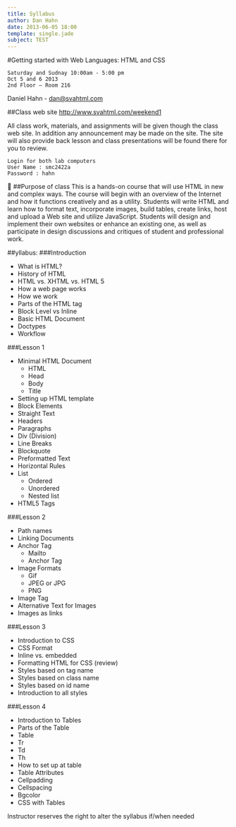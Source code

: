 ```yaml
---
title: Syllabus
author: Dan Hahn
date: 2013-06-05 18:00
template: single.jade
subject: TEST
---
```


#Getting started with Web Languages: HTML and CSS

	Saturday and Sudnay 10:00am - 5:00 pm
	Oct 5 and 6 2013
	2nd Floor – Room 216

Daniel Hahn - dan@svahtml.com

##Class web site
http://www.svahtml.com/weekend1

All class work, materials, and assignments will be given though the class web site.  In addition any announcement may be made on the site. The site will also provide back lesson and class presentations will be found there for you to review.

	Login for both lab computers
	User Name : smc2422a
	Password : hahn

##Purpose of class
This is a hands-on course that will use HTML in new and complex ways. The course will begin with an overview of the Internet and how it functions creatively and as a utility. Students will write HTML and learn how to format text, incorporate images, build tables, create links, host and upload a Web site and utilize JavaScript. Students will design and implement their own websites or enhance an existing one, as well as participate in design discussions and critiques of student and professional work.

##yllabus:
###Introduction

* What is HTML?
* History of HTML
* HTML vs. XHTML vs. HTML 5
* How a web page works
* How we work
* Parts of the HTML tag
* Block Level vs Inline
* Basic HTML Document
* Doctypes
* Workflow

###Lesson 1

* Minimal HTML Document
	* HTML
	* Head
	* Body
	* Title
* Setting up HTML template
* Block Elements
* Straight Text
* Headers
* Paragraphs
* Div (Division)
* Line Breaks
* Blockquote
* Preformatted Text
* Horizontal Rules
* List
	* Ordered
	* Unordered
	* Nested list
* HTML5 Tags

###Lesson 2

* Path names
* Linking Documents
* Anchor Tag
	* Mailto
	* Anchor Tag
* Image Formats
	* Gif
	* JPEG or JPG
	* PNG
* Image Tag
* Alternative Text for Images
* Images as links

###Lesson 3
* Introduction to CSS
* CSS Format
* Inline vs. embedded
* Formatting HTML for CSS (review)
* Styles based on tag name
* Styles based on class name
* Styles based on id name
* Introduction to all styles

###Lesson 4
* Introduction to Tables
* Parts of the Table
* Table
* Tr
* Td
* Th
* How to set up at table
* Table Attributes
* Cellpadding
* Cellspacing
* Bgcolor
* CSS with Tables

Instructor reserves the right to alter the syllabus if/when needed
